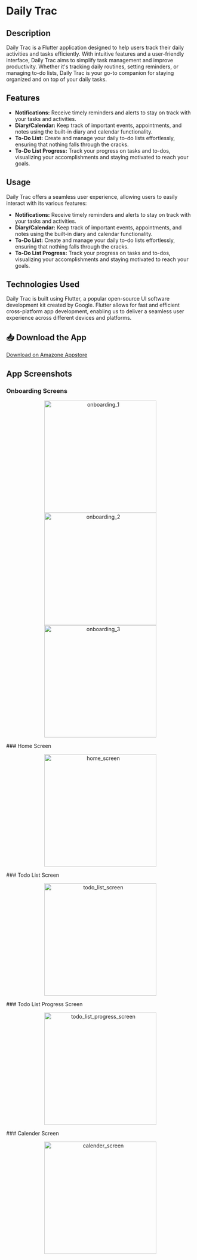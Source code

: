 # Daily Trac

## Description
Daily Trac is a Flutter application designed to help users track their daily activities and tasks efficiently. With intuitive features and a user-friendly interface, Daily Trac aims to simplify task management and improve productivity. Whether it's tracking daily routines, setting reminders, or managing to-do lists, Daily Trac is your go-to companion for staying organized and on top of your daily tasks.

## Features
- **Notifications:** Receive timely reminders and alerts to stay on track with your tasks and activities.
- **Diary/Calendar:** Keep track of important events, appointments, and notes using the built-in diary and calendar functionality.
- **To-Do List:** Create and manage your daily to-do lists effortlessly, ensuring that nothing falls through the cracks.
- **To-Do List Progress:** Track your progress on tasks and to-dos, visualizing your accomplishments and staying motivated to reach your goals.

## Usage
Daily Trac offers a seamless user experience, allowing users to easily interact with its various features:
- **Notifications:** Receive timely reminders and alerts to stay on track with your tasks and activities.
- **Diary/Calendar:** Keep track of important events, appointments, and notes using the built-in diary and calendar functionality.
- **To-Do List:** Create and manage your daily to-do lists effortlessly, ensuring that nothing falls through the cracks.
- **To-Do List Progress:** Track your progress on tasks and to-dos, visualizing your accomplishments and staying motivated to reach your goals.

## Technologies Used
Daily Trac is built using Flutter, a popular open-source UI software development kit created by Google. Flutter allows for fast and efficient cross-platform app development, enabling us to deliver a seamless user experience across different devices and platforms.

## 📥 Download the App
[Download on Amazone Appstore]( https://www.amazon.com/dp/B0CW1CXTP6/ref=apps_sf_sta )

## App Screenshots
### Onboarding Screens
<p align="center">
  <img src="https://drive.google.com/file/d/1N9PCgEdbV5RAmIJHLeiocdLIqSUUOnK2/view?usp=drivesdk" width="300px" alt="onboarding_1">
  <img src="https://drive.google.com/file/d/1N8vF_dVM00NCgTJBgLzTYC2lZj0egzet/view?usp=drivesdk" width="300px" alt="onboarding_2">
  <img src="https://drive.google.com/file/d/1N7DbK3OxHjCZFA22TU_VN-VjvCive5Fx/view?usp=drivesdk" width="300px" alt="onboarding_3">
</p>
### Home Screen
<p align="center">
   <img src="https://drive.google.com/file/d/1MzI6AfeLrY8pJfn4J3RuozgpPVkWwosF/view?usp=drivesdk" width="300px" alt="home_screen">
</p>
### Todo List Screen
<p align="center">
   <img src="https://drive.google.com/file/d/1Mjl0SDGx5ZzTus4qJGS6SsGlbHrY528W/view?usp=drivesdk" width="300px" alt="todo_list_screen">
</p>
### Todo List Progress Screen
<p align="center">
   <img src="https://drive.google.com/file/d/1MhtBKiJOrHUlMvBqYM6_cjSZmTCQMIvx/view?usp=drivesdk" width="300px" alt="todo_list_progress_screen">
</p>
### Calender Screen
<p align="center">
   <img src="https://drive.google.com/file/d/1MZXukE3TAD1w4fwGOTutLMKu6Gs7BfIV/view?usp=drivesdk" width="300px" alt="calender_screen">
</p>

